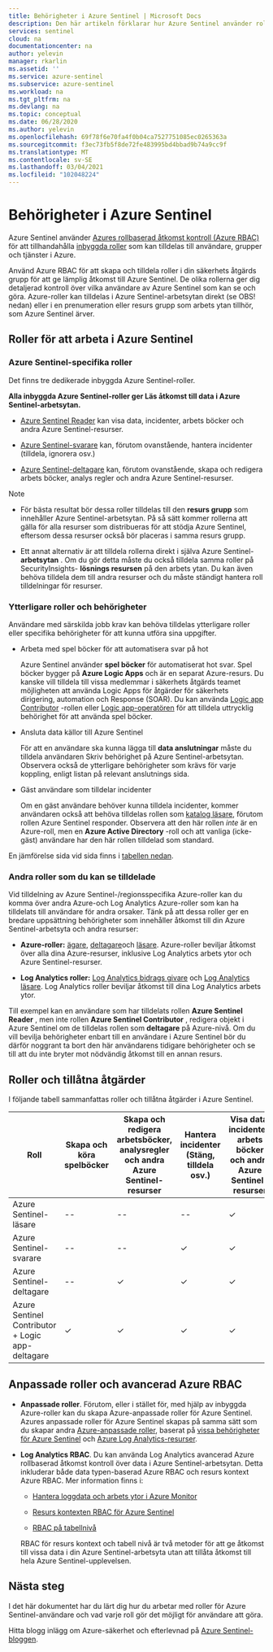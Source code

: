 ```yaml
---
title: Behörigheter i Azure Sentinel | Microsoft Docs
description: Den här artikeln förklarar hur Azure Sentinel använder rollbaserad åtkomst kontroll i Azure för att tilldela behörigheter till användare och identifierar tillåtna åtgärder för varje roll.
services: sentinel
cloud: na
documentationcenter: na
author: yelevin
manager: rkarlin
ms.assetid: ''
ms.service: azure-sentinel
ms.subservice: azure-sentinel
ms.workload: na
ms.tgt_pltfrm: na
ms.devlang: na
ms.topic: conceptual
ms.date: 06/28/2020
ms.author: yelevin
ms.openlocfilehash: 69f78f6e70fa4f0b04ca7527751085ec0265363a
ms.sourcegitcommit: f3ec73fb5f8de72fe483995bd4bbad9b74a9cc9f
ms.translationtype: MT
ms.contentlocale: sv-SE
ms.lasthandoff: 03/04/2021
ms.locfileid: "102048224"
---
```

# <a name="permissions-in-azure-sentinel"></a>Behörigheter i Azure Sentinel

Azure Sentinel använder [Azures rollbaserad åtkomst kontroll (Azure RBAC)](../role-based-access-control/role-assignments-portal.md) för att tillhandahålla [inbyggda roller](../role-based-access-control/built-in-roles.md) som kan tilldelas till användare, grupper och tjänster i Azure.

Använd Azure RBAC för att skapa och tilldela roller i din säkerhets åtgärds grupp för att ge lämplig åtkomst till Azure Sentinel. De olika rollerna ger dig detaljerad kontroll över vilka användare av Azure Sentinel som kan se och göra. Azure-roller kan tilldelas i Azure Sentinel-arbetsytan direkt (se OBS! nedan) eller i en prenumeration eller resurs grupp som arbets ytan tillhör, som Azure Sentinel ärver.

## <a name="roles-for-working-in-azure-sentinel"></a>Roller för att arbeta i Azure Sentinel

### <a name="azure-sentinel-specific-roles"></a>Azure Sentinel-specifika roller

Det finns tre dedikerade inbyggda Azure Sentinel-roller.

**Alla inbyggda Azure Sentinel-roller ger Läs åtkomst till data i Azure Sentinel-arbetsytan.**

- [Azure Sentinel Reader](../role-based-access-control/built-in-roles.md#azure-sentinel-reader) kan visa data, incidenter, arbets böcker och andra Azure Sentinel-resurser.

- [Azure Sentinel-svarare](../role-based-access-control/built-in-roles.md#azure-sentinel-responder) kan, förutom ovanstående, hantera incidenter (tilldela, ignorera osv.)

- [Azure Sentinel-deltagare](../role-based-access-control/built-in-roles.md#azure-sentinel-contributor) kan, förutom ovanstående, skapa och redigera arbets böcker, analys regler och andra Azure Sentinel-resurser.

> [!NOTE]
>
> - För bästa resultat bör dessa roller tilldelas till den **resurs grupp** som innehåller Azure Sentinel-arbetsytan. På så sätt kommer rollerna att gälla för alla resurser som distribueras för att stödja Azure Sentinel, eftersom dessa resurser också bör placeras i samma resurs grupp.
>
> - Ett annat alternativ är att tilldela rollerna direkt i själva Azure Sentinel- **arbetsytan** . Om du gör detta måste du också tilldela samma roller på SecurityInsights- **lösnings resursen** på den arbets ytan. Du kan även behöva tilldela dem till andra resurser och du måste ständigt hantera roll tilldelningar för resurser.

### <a name="additional-roles-and-permissions"></a>Ytterligare roller och behörigheter

Användare med särskilda jobb krav kan behöva tilldelas ytterligare roller eller specifika behörigheter för att kunna utföra sina uppgifter.

- Arbeta med spel böcker för att automatisera svar på hot

    Azure Sentinel använder **spel böcker** för automatiserat hot svar. Spel böcker bygger på **Azure Logic Apps** och är en separat Azure-resurs. Du kanske vill tilldela till vissa medlemmar i säkerhets åtgärds teamet möjligheten att använda Logic Apps för åtgärder för säkerhets dirigering, automation och Response (SOAR). Du kan använda [Logic app Contributor](../role-based-access-control/built-in-roles.md#logic-app-contributor) -rollen eller [Logic app-operatören](../role-based-access-control/built-in-roles.md#logic-app-operator) för att tilldela uttrycklig behörighet för att använda spel böcker.

- Ansluta data källor till Azure Sentinel

    För att en användare ska kunna lägga till **data anslutningar** måste du tilldela användaren Skriv behörighet på Azure Sentinel-arbetsytan. Observera också de ytterligare behörigheter som krävs för varje koppling, enligt listan på relevant anslutnings sida.

- Gäst användare som tilldelar incidenter

    Om en gäst användare behöver kunna tilldela incidenter, kommer användaren också att behöva tilldelas rollen som [katalog läsare](../active-directory/roles/permissions-reference.md#directory-readers), förutom rollen Azure Sentinel responder. Observera att den här rollen *inte* är en Azure-roll, men en **Azure Active Directory** -roll och att vanliga (icke-gäst) användare har den här rollen tilldelad som standard. 

En jämförelse sida vid sida finns i [tabellen nedan](#roles-and-allowed-actions).

### <a name="other-roles-you-might-see-assigned"></a>Andra roller som du kan se tilldelade

Vid tilldelning av Azure Sentinel-/regionsspecifika Azure-roller kan du komma över andra Azure-och Log Analytics Azure-roller som kan ha tilldelats till användare för andra orsaker. Tänk på att dessa roller ger en bredare uppsättning behörigheter som innehåller åtkomst till din Azure Sentinel-arbetsyta och andra resurser:

- **Azure-roller:** [ägare](../role-based-access-control/built-in-roles.md#owner), [deltagare](../role-based-access-control/built-in-roles.md#contributor)och [läsare](../role-based-access-control/built-in-roles.md#reader). Azure-roller beviljar åtkomst över alla dina Azure-resurser, inklusive Log Analytics arbets ytor och Azure Sentinel-resurser.

- **Log Analytics roller:** [Log Analytics bidrags givare](../role-based-access-control/built-in-roles.md#log-analytics-contributor) och [Log Analytics läsare](../role-based-access-control/built-in-roles.md#log-analytics-reader). Log Analytics roller beviljar åtkomst till dina Log Analytics arbets ytor. 

Till exempel kan en användare som har tilldelats rollen **Azure Sentinel Reader** , men inte rollen **Azure Sentinel Contributor** , redigera objekt i Azure Sentinel om de tilldelas rollen som **deltagare** på Azure-nivå. Om du vill bevilja behörigheter enbart till en användare i Azure Sentinel bör du därför noggrant ta bort den här användarens tidigare behörigheter och se till att du inte bryter mot nödvändig åtkomst till en annan resurs.

## <a name="roles-and-allowed-actions"></a>Roller och tillåtna åtgärder

I följande tabell sammanfattas roller och tillåtna åtgärder i Azure Sentinel. 

| Roll | Skapa och köra spelböcker| Skapa och redigera arbetsböcker, analysregler och andra Azure Sentinel-resurser | Hantera incidenter (Stäng, tilldela osv.) | Visa data, incidenter, arbets böcker och andra Azure Sentinel-resurser |
|---|---|---|---|---|
| Azure Sentinel-läsare | -- | -- | -- | &#10003; |
| Azure Sentinel-svarare | -- | -- | &#10003; | &#10003; |
| Azure Sentinel-deltagare | -- | &#10003; | &#10003; | &#10003; |
| Azure Sentinel Contributor + Logic app-deltagare | &#10003; | &#10003; | &#10003; | &#10003; |

## <a name="custom-roles-and-advanced-azure-rbac"></a>Anpassade roller och avancerad Azure RBAC

- **Anpassade roller**. Förutom, eller i stället för, med hjälp av inbyggda Azure-roller kan du skapa Azure-anpassade roller för Azure Sentinel. Azures anpassade roller för Azure Sentinel skapas på samma sätt som du skapar andra [Azure-anpassade roller](../role-based-access-control/custom-roles-rest.md#create-a-custom-role), baserat på [vissa behörigheter för Azure Sentinel](../role-based-access-control/resource-provider-operations.md#microsoftsecurityinsights) och [Azure Log Analytics-resurser](../role-based-access-control/resource-provider-operations.md#microsoftoperationalinsights).

- **Log Analytics RBAC**. Du kan använda Log Analytics avancerad Azure rollbaserad åtkomst kontroll över data i Azure Sentinel-arbetsytan. Detta inkluderar både data typen-baserad Azure RBAC och resurs kontext Azure RBAC. Mer information finns i:

    - [Hantera loggdata och arbets ytor i Azure Monitor](../azure-monitor/logs/manage-access.md#manage-access-using-workspace-permissions)

    - [Resurs kontexten RBAC för Azure Sentinel](resource-context-rbac.md)
    - [RBAC på tabellnivå](https://techcommunity.microsoft.com/t5/azure-sentinel/table-level-rbac-in-azure-sentinel/ba-p/965043)

    RBAC för resurs kontext och tabell nivå är två metoder för att ge åtkomst till vissa data i din Azure Sentinel-arbetsyta utan att tillåta åtkomst till hela Azure Sentinel-upplevelsen.

## <a name="next-steps"></a>Nästa steg

I det här dokumentet har du lärt dig hur du arbetar med roller för Azure Sentinel-användare och vad varje roll gör det möjligt för användare att göra.

Hitta blogg inlägg om Azure-säkerhet och efterlevnad på [Azure Sentinel-bloggen](https://aka.ms/azuresentinelblog).